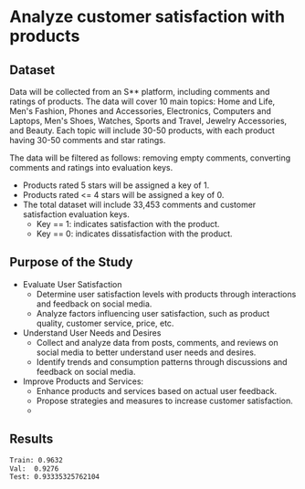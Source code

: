 # Analyze customer satisfaction with products

## Dataset
Data will be collected from an S** platform, including comments and ratings of products. The data will cover 10 main topics: Home and Life, Men's Fashion, Phones and Accessories, Electronics, Computers and Laptops, Men's Shoes, Watches, Sports and Travel, Jewelry Accessories, and Beauty. Each topic will include 30-50 products, with each product having 30-50 comments and star ratings.

The data will be filtered as follows: removing empty comments, converting comments and ratings into evaluation keys.
- Products rated 5 stars will be assigned a key of 1.
- Products rated <= 4 stars will be assigned a key of 0.
- The total dataset will include 33,453 comments and customer satisfaction evaluation keys.
  - Key == 1: indicates satisfaction with the product.
  - Key == 0: indicates dissatisfaction with the product.

## Purpose of the Study
-  Evaluate User Satisfaction
    - Determine user satisfaction levels with products through interactions and feedback on social media.
    - Analyze factors influencing user satisfaction, such as product quality, customer service, price, etc.
- Understand User Needs and Desires
    - Collect and analyze data from posts, comments, and reviews on social media to better understand user needs and desires.
    - Identify trends and consumption patterns through discussions and feedback on social media.
- Improve Products and Services:
    - Enhance products and services based on actual user feedback.
    - Propose strategies and measures to increase customer satisfaction.
    - 
## Results
```sh
Train: 0.9632
Val:  0.9276
Test: 0.93335325762104
```
